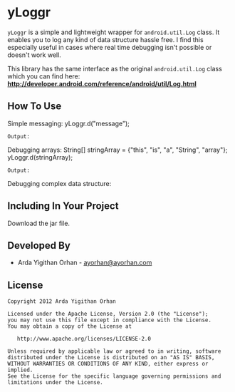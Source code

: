 # yLoggr


`yLoggr` is a simple and lightweight wrapper for `android.util.Log` class.
It enables you to log any kind of data structure hassle free.
I find this especially useful in cases where real time debugging isn't possible or doesn't work well.

This library has the same interface as the original `android.util.Log` class which you can find here:
**http://developer.android.com/reference/android/util/Log.html**

## How To Use

Simple messaging:
    yLoggr.d("message");

    Output:

Debugging arrays:
    String[] stringArray = {"this", "is", "a", "String", "array"};
    yLoggr.d(stringArray);

    Output:


Debugging complex data structure:

## Including In Your Project

Download the jar file.

## Developed By


* Arda Yigithan Orhan - <ayorhan@ayorhan.com>

## License


    Copyright 2012 Arda Yigithan Orhan

    Licensed under the Apache License, Version 2.0 (the "License");
    you may not use this file except in compliance with the License.
    You may obtain a copy of the License at

       http://www.apache.org/licenses/LICENSE-2.0

    Unless required by applicable law or agreed to in writing, software
    distributed under the License is distributed on an "AS IS" BASIS,
    WITHOUT WARRANTIES OR CONDITIONS OF ANY KIND, either express or implied.
    See the License for the specific language governing permissions and
    limitations under the License.
